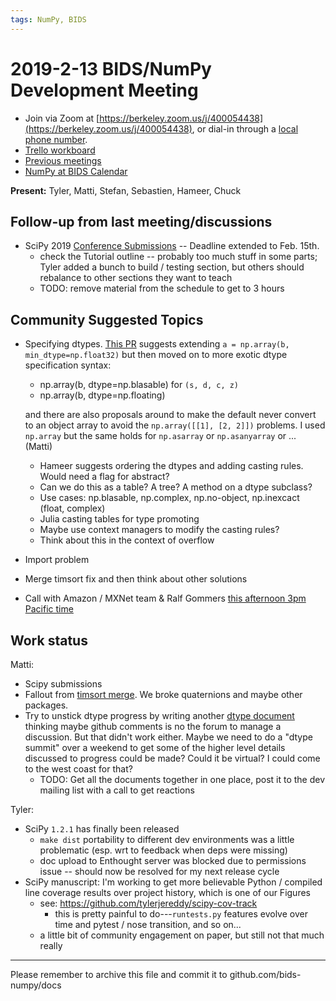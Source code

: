 ```yaml
---
tags: NumPy, BIDS
---
```


# 2019-2-13 BIDS/NumPy Development Meeting

- Join via Zoom at [https://berkeley.zoom.us/j/400054438](https://berkeley.zoom.us/j/400054438), or dial-in through a [local phone number](https://zoom.us/u/adQDmEc1wI).
- [Trello workboard](https://trello.com/b/Azg4fYZH/numpy-at-bids)
- [Previous meetings](https://github.com/BIDS-numpy/docs/tree/master/status_meetings)
- [NumPy at BIDS Calendar](https://calendar.google.com/calendar?cid=YmVya2VsZXkuZWR1X2lla2dwaWdtMjMyamJobGRzZmIyYzJqODFjQGdyb3VwLmNhbGVuZGFyLmdvb2dsZS5jb20)

**Present:** Tyler, Matti, Stefan, Sebastien, Hameer, Chuck

## Follow-up from last meeting/discussions

- SciPy 2019 [Conference Submissions](https://hackmd.io/bzbzioNFRIWfEdGCp3pAqQ) -- Deadline extended to Feb. 15th.
  - check the Tutorial outline -- probably too much stuff in some parts; Tyler added a bunch to build / testing section, but others should rebalance to other sections they want to teach
  - TODO: remove material from the schedule to get to 3 hours

## Community Suggested Topics

- Specifying dtypes. [This PR](https://github.com/numpy/numpy/pull/5634) suggests extending `a = np.array(b, min_dtype=np.float32)` but then moved on to more exotic dtype specification syntax:
  - np.array(b, dtype=np.blasable) for `(s, d, c, z)`
  - np.array(b, dtype=np.floating)

  and there are also proposals around to make the default never convert to an object array to avoid the `np.array([[1], [2, 2]])` problems. I used `np.array` but the same holds for `np.asarray` or `np.asanyarray` or ... (Matti)
  - Hameer suggests ordering the dtypes and adding casting rules. Would need a flag for abstract?
  - Can we do this as a table? A tree? A method on a dtype subclass?
  - Use cases: np.blasable, np.complex, np.no-object, np.inexcact (float, complex)
  - Julia casting tables for type promoting
  - Maybe use context managers to modify the casting rules?
  - Think about this in the context of overflow

- Import problem
- Merge timsort fix and then think about other solutions
- Call with Amazon / MXNet team & Ralf Gommers [this afternoon 3pm Pacific time](https://chime.aws/6722799723)

## Work status

Matti:
- Scipy submissions
- Fallout from [timsort merge](https://github.com/numpy/numpy/pull/12945). We broke quaternions and maybe other packages.
- Try to unstick dtype progress by writing another [dtype document](https://hackmd.io/ok21UoAQQmOtSVk6keaJhw?both#) thinking maybe github comments is no the forum to manage a discussion. But that didn't work either. Maybe we need to do a "dtype summit" over a weekend to get some of the higher level details discussed to progress could be made? Could it be virtual? I could come to the west coast for that?
  - TODO: Get all the documents together in one place, post it to the dev mailing list with a call to get reactions

Tyler:
- SciPy `1.2.1` has finally been released
  - `make dist` portability to different dev environments was a little problematic (esp. wrt to feedback when deps were missing)
  - doc upload to Enthought server was blocked due to permissions issue -- should now be resolved for my next release cycle
- SciPy manuscript: I'm working to get more believable Python / compiled line coverage results over project history, which is one of our Figures
  - see: https://github.com/tylerjereddy/scipy-cov-track
    - this is pretty painful to do---`runtests.py` features evolve over time and pytest / nose transition, and so on...
  - a little bit of community engagement on paper, but still not that much really
  
---

Please remember to archive this file and commit it to github.com/bids-numpy/docs

